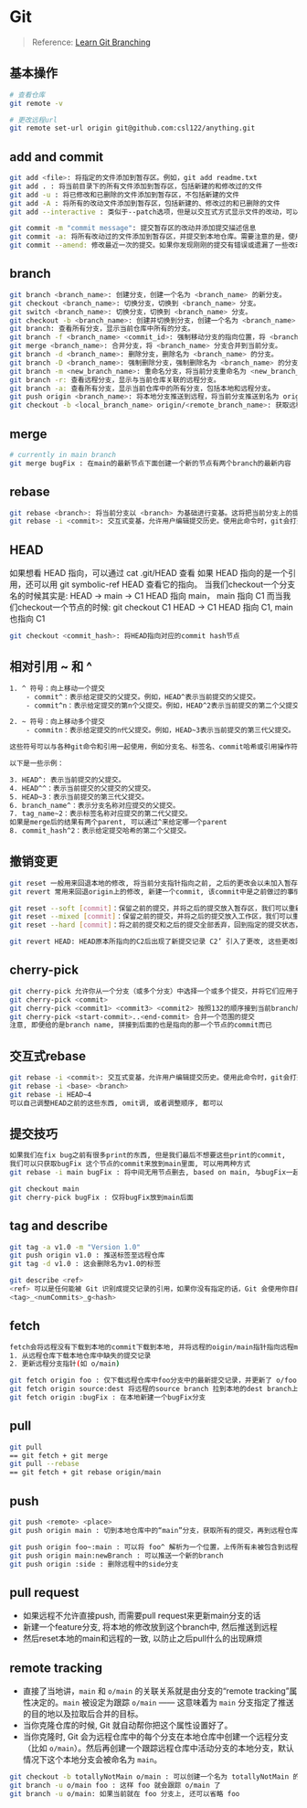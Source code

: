 # Git

> Reference: [Learn Git Branching](https://learngitbranching.js.org/)
## 基本操作
  
```bash
# 查看仓库
git remote -v

# 更改远程url
git remote set-url origin git@github.com:csl122/anything.git
```
## add and commit
    
```bash
git add <file>: 将指定的文件添加到暂存区。例如，git add readme.txt
git add . : 将当前目录下的所有文件添加到暂存区，包括新建的和修改过的文件
git add -u : 将已修改和已删除的文件添加到暂存区，不包括新建的文件
git add -A : 将所有的改动文件添加到暂存区，包括新建的、修改过的和已删除的文件
git add --interactive : 类似于--patch选项，但是以交互式方式显示文件的改动，可以选择性地添加到暂存区

git commit -m "commit message": 提交暂存区的改动并添加提交描述信息
git commit -a: 将所有改动过的文件添加到暂存区，并提交到本地仓库。需要注意的是，使用该命令时，新添加的文件不会被提交。
git commit --amend: 修改最近一次的提交。如果你发现刚刚的提交有错误或遗漏了一些改动，可以使用该命令进行修改。

```
## branch
    
```bash
git branch <branch_name>: 创建分支，创建一个名为 <branch_name> 的新分支。
git checkout <branch_name>: 切换分支，切换到 <branch_name> 分支。
git switch <branch_name>: 切换分支，切换到 <branch_name> 分支。
git checkout -b <branch_name>: 创建并切换到分支，创建一个名为 <branch_name> 的新分支，并切换到该分支。
git branch: 查看所有分支，显示当前仓库中所有的分支。
git branch -f <branch_name> <commit_id>: 强制移动分支的指向位置，将 <branch_name> 分支移动到指定的 <commit_id> 处。
git merge <branch_name>: 合并分支，将 <branch_name> 分支合并到当前分支。
git branch -d <branch_name>: 删除分支，删除名为 <branch_name> 的分支。
git branch -D <branch_name>: 强制删除分支，强制删除名为 <branch_name> 的分支。
git branch -m <new_branch_name>: 重命名分支，将当前分支重命名为 <new_branch_name>。
git branch -r: 查看远程分支，显示与当前仓库关联的远程分支。
git branch -a: 查看所有分支，显示当前仓库中的所有分支，包括本地和远程分支。
git push origin <branch_name>: 将本地分支推送到远程，将当前分支推送到名为 origin 的远程仓库。
git checkout -b <local_branch_name> origin/<remote_branch_name>: 获取远程分支到本地，创建一个名为 <local_branch_name> 的新本地分支，并将名为 <remote_branch_name> 的远程分支与之关联。
```

## merge
    
```bash
# currently in main branch
git merge bugFix : 在main的最新节点下面创建一个新的节点有两个branch的最新内容
```
## rebase
    
```bash
git rebase <branch>: 将当前分支以 <branch> 为基础进行变基。这将把当前分支上的提交移动到 <branch> 的最新位置，并更新当前分支的提交历史。
git rebase -i <commit>: 交互式变基，允许用户编辑提交历史。使用此命令时，git会打开一个文本编辑器，显示当前分支的提交历史，并允许用户重新排序、删除或合并提交

```
## HEAD
    

如果想看 HEAD 指向，可以通过 cat .git/HEAD 查看
如果 HEAD 指向的是一个引用，还可以用 git symbolic-ref HEAD 查看它的指向。
当我们checkout一个分支名的时候其实是: 
HEAD -> main -> C1
HEAD 指向 main， main 指向 C1
而当我们checkout一个节点的时候: git checkout C1
HEAD -> C1
    HEAD 指向 C1, main也指向 C1

```bash
git checkout <commit_hash>: 将HEAD指向对应的commit hash节点
```
## 相对引用 ~ 和 ^
    
```bash
1. ^ 符号：向上移动一个提交
    - commit^：表示给定提交的父提交。例如，HEAD^表示当前提交的父提交。
    - commit^n：表示给定提交的第n个父提交。例如，HEAD^2表示当前提交的第二个父提交（对于合并提交）。

2. ~ 符号：向上移动多个提交
    - commitn：表示给定提交的n代父提交。例如，HEAD~3表示当前提交的第三代父提交。

这些符号可以与各种git命令和引用一起使用，例如分支名、标签名、commit哈希或引用操作符（例如HEAD）。

以下是一些示例：

3. HEAD^: 表示当前提交的父提交。
4. HEAD^^：表示当前提交的父提交的父提交。
5. HEAD~3：表示当前提交的第三代父提交。
6. branch_name^：表示分支名称对应提交的父提交。
7. tag_name~2：表示标签名称对应提交的第二代父提交。
如果是merge后的结果有两个parent, 可以通过^来给定哪一个parent
8. commit_hash^2：表示给定提交哈希的第二个父提交。
```
## 撤销变更
    
```bash
git reset 一般用来回退本地的修改, 将当前分支指针指向之前, 之后的更改会以未加入暂存区的形式显示
git revert 常用来回退origin上的修改, 新建一个commit, 该commit中是之前做过的事情逆向变化

git reset --soft [commit]：保留之前的提交，并将之后的提交放入暂存区，我们可以重新修改并提交。
git reset --mixed [commit]：保留之前的提交，并将之后的提交放入工作区，我们可以重新修改，并将修改后的内容重新提交。
git reset --hard [commit]：将之前的提交和之后的提交全部丢弃，回到指定的提交状态，我们会丢失之前的修改。

git revert HEAD: HEAD原本所指向的C2后出现了新提交记录 C2’ 引入了更改, 这些更改刚好是用来撤销 C2 这个提交的。也就是说 C2’ 的状态与 C1 是相同的。
```
## cherry-pick
    
```bash
git cherry-pick 允许你从一个分支（或多个分支）中选择一个或多个提交，并将它们应用于当前分支。
git cherry-pick <commit>
git cherry-pick <commit1> <commit3> <commit2> 按照132的顺序接到当前branch后面
git cherry-pick <start-commit>..<end-commit> 合并一个范围的提交
注意, 即便给的是branch name, 拼接到后面的也是指向的那一个节点的commit而已
```
## 交互式rebase
    
```bash
git rebase -i <commit>: 交互式变基，允许用户编辑提交历史。使用此命令时，git会打开一个文本编辑器，显示当前分支的提交历史，并允许用户重新排序、删除或合并提交
git rebase -i <base> <branch>
git rebase -i HEAD~4
可以自己调整HEAD之前的这些东西, omit调, 或者调整顺序, 都可以
```
## 提交技巧
    
```bash
如果我们在fix bug之前有很多print的东西, 但是我们最后不想要这些print的commit, 
我们可以只获取bugFix 这个节点的commit来放到main里面, 可以用两种方式
git rebase -i main bugFix : 将中间无用节点删去, based on main, 与bugFix一起生成一条新路

git checkout main
git cherry-pick bugFix : 仅将bugFix放到main后面

```
## tag and describe
    
```bash
git tag -a v1.0 -m "Version 1.0"
git push origin v1.0 : 推送标签至远程仓库
git tag -d v1.0 : 这会删除名为v1.0的标签

git describe <ref>
<ref> 可以是任何能被 Git 识别成提交记录的引用，如果你没有指定的话，Git 会使用你目前所在的位置（HEAD）。
<tag>_<numCommits>_g<hash>
```
## fetch
    
```bash
fetch会将远程没有下载到本地的commit下载到本地, 并将远程的oigin/main指针指向远程main的位置
1. 从远程仓库下载本地仓库中缺失的提交记录
2. 更新远程分支指针(如 o/main)

git fetch origin foo : 仅下载远程仓库中foo分支中的最新提交记录，并更新了 o/foo
git fetch origin source:dest 将远程的source branch 拉到本地的dest branch上, 如果source为空, 本地的dest会被删除
git fetch origin :bugFix : 在本地新建一个bugFix分支
```
## pull
    
```bash
git pull
== git fetch + git merge
git pull --rebase
== git fetch + git rebase origin/main
```
## push
    
```bash
git push <remote> <place>
git push origin main : 切到本地仓库中的“main”分支，获取所有的提交，再到远程仓库“origin”中找到“main”分支，将远程仓库中没有的提交记录都添加上去，搞定之后告诉我

git push origin foo~:main : 可以将 foo^ 解析为一个位置，上传所有未被包含到远程仓库里 main 分支中的提交记录。
git push origin main:newBranch : 可以推送一个新的branch
git push origin :side : 删除远程中的side分支
```
## pull request

 - 如果远程不允许直接push, 而需要pull request来更新main分支的话
 - 新建一个feature分支, 将本地的修改放到这个branch中, 然后推送到远程
 - 然后reset本地的main和远程的一致, 以防止之后pull什么的出现麻烦

## remote tracking

- 直接了当地讲，`main` 和 `o/main` 的关联关系就是由分支的“remote tracking”属性决定的。`main` 被设定为跟踪 `o/main` —— 这意味着为 `main` 分支指定了推送的目的地以及拉取后合并的目标。
- 当你克隆仓库的时候, Git 就自动帮你把这个属性设置好了。
- 当你克隆时, Git 会为远程仓库中的每个分支在本地仓库中创建一个远程分支（比如 `o/main`）。然后再创建一个跟踪远程仓库中活动分支的本地分支，默认情况下这个本地分支会被命名为 `main`。

```bash
git checkout -b totallyNotMain o/main : 可以创建一个名为 totallyNotMain 的分支，它跟踪远程分支 o/main。
git branch -u o/main foo : 这样 foo 就会跟踪 o/main 了
git branch -u o/main: 如果当前就在 foo 分支上, 还可以省略 foo
```
